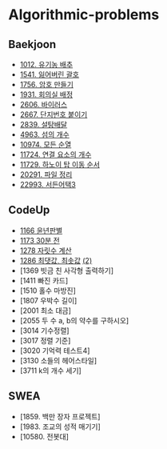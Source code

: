 # Algorithmic-problems

## Baekjoon
* [1012. 유기농 배추](https://github.com/yun-shin/Algorithmic-problems/blob/master/Baekjoon/1012.%20%EC%9C%A0%EA%B8%B0%EB%86%8D%20%EB%B0%B0%EC%B6%94.ipynb)
* [1541. 잃어버린 괄호](https://github.com/yun-shin/Algorithmic-problems/blob/master/Baekjoon/1541.%20%EC%9E%83%EC%96%B4%EB%B2%84%EB%A6%B0%20%EA%B4%84%ED%98%B8.ipynb)
* [1756. 암호 만들기](https://github.com/yun-shin/Algorithmic-problems/blob/master/Baekjoon/1756.%20%EC%95%94%ED%98%B8%20%EB%A7%8C%EB%93%A4%EA%B8%B0.ipynb)
* [1931. 회의실 배정](https://github.com/yun-shin/Algorithmic-problems/blob/master/Baekjoon/1756.%20%EC%95%94%ED%98%B8%20%EB%A7%8C%EB%93%A4%EA%B8%B0.ipynb)
* [2606. 바이러스](https://github.com/yun-shin/Algorithmic-problems/blob/master/Baekjoon/2606.%20%EB%B0%94%EC%9D%B4%EB%9F%AC%EC%8A%A4.ipynb)
* [2667. 단지번호 붙이기](https://github.com/yun-shin/Algorithmic-problems/blob/master/Baekjoon/2667.%20%EB%8B%A8%EC%A7%80%EB%B2%88%ED%98%B8%20%EB%B6%99%EC%9D%B4%EA%B8%B0.ipynb)
* [2839. 설탕배달](https://github.com/yun-shin/Algorithmic-problems/blob/master/Baekjoon/2839.%20%EC%84%A4%ED%83%95%EB%B0%B0%EB%8B%AC.ipynb)
* [4963. 섬의 개수](https://github.com/yun-shin/Algorithmic-problems/blob/master/Baekjoon/4963.%20%EC%84%AC%EC%9D%98%20%EA%B0%9C%EC%88%98.ipynb)
* [10974. 모든 순열](https://github.com/yun-shin/Algorithmic-problems/blob/master/Baekjoon/10974.%20%EB%AA%A8%EB%93%A0%20%EC%88%9C%EC%97%B4.ipynb)
* [11724. 연결 요소의 개수](https://github.com/yun-shin/Algorithmic-problems/blob/master/Baekjoon/11724.%20%EC%97%B0%EA%B2%B0%20%EC%9A%94%EC%86%8C%EC%9D%98%20%EA%B0%9C%EC%88%98.ipynb)
* [11729. 하노이 탑 이동 순서](https://github.com/yun-shin/Algorithmic-problems/blob/master/Baekjoon/11729.%20%ED%95%98%EB%85%B8%EC%9D%B4%20%ED%83%91%20%EC%9D%B4%EB%8F%99%20%EC%88%9C%EC%84%9C.ipynb)
* [20291. 파일 정리](https://github.com/yun-shin/Algorithmic-problems/blob/master/Baekjoon/20291.%20%ED%8C%8C%EC%9D%BC%20%EC%A0%95%EB%A6%AC.ipynb)
* [22993. 서든어택3](https://github.com/yun-shin/Algorithmic-problems/blob/master/Baekjoon/22993.%20%EC%84%9C%EB%93%A0%EC%96%B4%ED%83%9D3.ipynb)

## CodeUp
* [1166 윤년판별](https://github.com/yun-shin/Algorithmic-problems/blob/master/CodeUp/CodeUp%201166%20%EC%9C%A4%EB%85%84%ED%8C%90%EB%B3%84.cpp)
* [1173 30분 전](https://github.com/yun-shin/Algorithmic-problems/blob/master/CodeUp/CodeUp%201173%2030%EB%B6%84%20%EC%A0%84.cpp)
* [1278 자릿수 계산](https://github.com/yun-shin/Algorithmic-problems/blob/master/CodeUp/CodeUp%201278%20%EC%9E%90%EB%A6%BF%EC%88%98%20%EA%B3%84%EC%82%B0.cpp)
* [1286 최댓값, 최솟값](https://github.com/yun-shin/Algorithmic-problems/blob/master/CodeUp/CodeUp%201286%20-%201%20%EC%B5%9C%EB%8C%93%EA%B0%92%2C%20%EC%B5%9C%EC%86%9F%EA%B0%92.cpp) [(2)](https://github.com/yun-shin/Algorithmic-problems/blob/master/CodeUp/CodeUp%201286%20-%202%20%EC%B5%9C%EB%8C%93%EA%B0%92%2C%20%EC%B5%9C%EC%86%9F%EA%B0%92.cpp)
* [1369 빗금 친 사각형 출력하기]
* [1411 빠진 카드]
* [1510 홀수 마방진]
* [1807 우박수 길이]
* [2001 최소 대금]
* [2055 두 수 a, b의 약수를 구하시오]
* [3014 기수정렬]
* [3017 정렬 기준]
* [3020 기억력 테스트4]
* [3130 소들의 헤어스타일]
* [3711 k의 개수 세기]

## SWEA
* [1859. 백만 장자 프로젝트]
* [1983. 조교의 성적 매기기]
* [10580. 전봇대]
